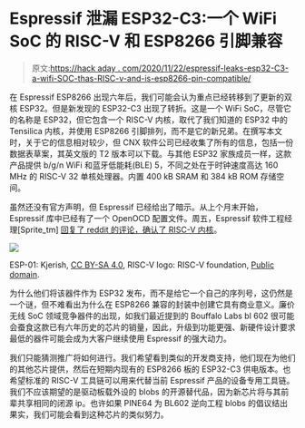 # Espressif 泄漏 ESP32-C3:一个 WiFi SoC 的 RISC-V 和 ESP8266 引脚兼容

> 原文:[https://hack aday . com/2020/11/22/espressif-leaks-esp32-C3-a-wifi-SOC-thas-RISC-v-and-is-esp8266-pin-compatible/](https://hackaday.com/2020/11/22/espressif-leaks-esp32-c3-a-wifi-soc-thats-risc-v-and-is-esp8266-pin-compatible/)

在 Espressif ESP8266 出现六年后，我们可能会认为重点已经转移到了更新的双核 ESP32。但是新发现的 ESP32-C3 出现了转折。这是一个 WiFi SoC，尽管它的名称是 ESP32，但它包含一个 RISC-V 内核，取代了我们知道的 ESP32 中的 Tensilica 内核，并使用 ESP8266 引脚排列，而不是它的新兄弟。在撰写本文时，关于它的信息相对较少，但 CNX 软件公司已经收集了所有的信息，包括一份数据表草案，其英文版的 T2 版本可以下载。与其他 ESP32 家族成员一样，这款产品提供 b/g/n WiFi 和蓝牙低能耗(BLE) 5，不同之处在于时钟速度高达 160 MHz 的 RISC-V 32 单核处理器。内置 400 kB SRAM 和 384 kB ROM 存储空间。

虽然还没有官方声明，但 Espressif 已经给出了暗示。从上个月末开始，Espressif 库中已经有了一个 OpenOCD 配置文件。周五，Espressif 软件工程经理[Sprite_tm] [回复了 reddit 的评论，确认了 RISC-V 内核](https://www.reddit.com/r/RISCV/comments/jxx1yj/esp32c3_riscv_core_what_i_found_just_in_time/gczbei1/)。

![](../Images/63b3e9cf98473b0bc7b401c34136d353.png)

ESP-01: Kjerish, [CC BY-SA 4.0](https://commons.wikimedia.org/wiki/File:ESP-01_Wireframe.png), RISC-V logo: RISC-V foundation, [Public domain](https://commons.wikimedia.org/wiki/File:RISC-V-logo-square.svg).

为什么他们将该器件作为 ESP32 发布，而不是给它一个自己的序列号，这仍然是一个谜，但不难看出为什么在 ESP8266 兼容的封装中创建它具有商业意义。廉价无线 SoC 领域竞争器件的出现，如我们最近提到的 Bouffalo Labs bl 602 很可能会蚕食这款已有六年历史的芯片的销量，因此，升级到功能更强、新硬件设计要求最低的器件可能会成为大客户继续使用 Espressif 的强大动力。

我们只能猜测推广将如何进行。我们希望看到类似的开发商支持，他们现在为他们的其他芯片提供，然后在短期内现有的 ESP8266 板的 ESP32-C3 供电版本。也希望标准的 RISC-V 工具链可以用来代替当前 Espressif 产品的设备专用工具链。我们不应该期望的是驱动板载外设的 blobs 的开源替代品，因为新芯片将与其前辈共享相同的闭源 ip。也许如果 PINE64 为 BL602 逆向工程 blobs 的倡议结出果实，我们可能会看到这种芯片的类似努力。